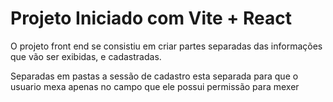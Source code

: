 # Projeto Iniciado com Vite + React

O projeto front end se consistiu em criar partes separadas das informações que vão ser exibidas, e cadastradas.

Separadas em pastas a sessão de cadastro esta separada para que o usuario mexa apenas no campo que ele possui permissão para mexer
